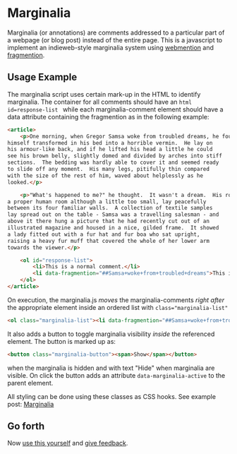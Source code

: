 # Marginalia

Marginalia (or annotations) are comments addressed to a particular part of a webpage (or blog post) instead of the entire page. This is a javascript to implement an indieweb-style marginalia system using [webmention](https://indiewebcamp.com/webmention) and [fragmention](http://www.kevinmarks.com/fragmentions.html).


## Usage Example

The marginalia script uses certain mark-up in the HTML to identify marginalia. The container for all comments should have an ```html id=response-list ``` while each marginalia-comment element should have a data attribute containing the fragmention as in the following example:

```html
<article>
	<p>One morning, when Gregor Samsa woke from troubled dreams, he found
himself transformed in his bed into a horrible vermin.  He lay on
his armour-like back, and if he lifted his head a little he could
see his brown belly, slightly domed and divided by arches into stiff
sections.  The bedding was hardly able to cover it and seemed ready
to slide off any moment.  His many legs, pitifully thin compared
with the size of the rest of him, waved about helplessly as he
looked.</p>

	<p>"What's happened to me?" he thought.  It wasn't a dream.  His room,
a proper human room although a little too small, lay peacefully
between its four familiar walls.  A collection of textile samples
lay spread out on the table - Samsa was a travelling salesman - and
above it there hung a picture that he had recently cut out of an
illustrated magazine and housed in a nice, gilded frame.  It showed
a lady fitted out with a fur hat and fur boa who sat upright,
raising a heavy fur muff that covered the whole of her lower arm
towards the viewer.</p>

	<ol id="response-list">
		<li>This is a normal comment.</li>
		<li data-fragmention="##Samsa+woke+from+troubled+dreams">This is a marginalia-comment.</li>
	</ol>
</article>
```

On execution, the marginalia.js _moves_ the marginalia-comments _right after_ the appropriate element inside an ordered list with ``` class="marginalia-list" ```

```html
<ol class="marginalia-list"><li data-fragmention="##Samsa+woke+from+troubled+dreams">This is a marginalia-comment.</li></ol>
```

It also adds a button to toggle marginalia visibility _inside_ the referenced element. The button is marked up as:

```html
<button class="marginalia-button"><span>Show</span></button>
```
when the marginalia is hidden and with text "Hide" when marginalia are visible. On click the button adds an attribute ``` data-marginalia-active ``` to the parent element.

All styling can be done using these classes as CSS hooks. See example post: [Marginalia](https://kartikprabhu.com/article/marginalia)




## Go forth

Now [use this yourself](https://github.com/kartikprabhu/marginalia) and [give feedback](https://github.com/kartikprabhu/marginalia/issues).
